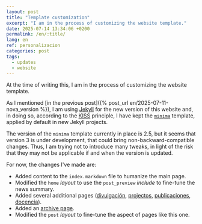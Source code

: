 ```yaml
---
layout: post
title: "Template customization"
excerpt: "I am in the process of customizing the website template."
date: 2025-07-14 13:34:06 +0200
permalink: /en/:title/
lang: en
ref: personalizacion
categories: post
tags:
  - updates
  - website
---
```

At the time of writing this, I am in the process of customizing the website template.

As I mentioned [in the previous post]({% post_url en/2025-07-11-nova_version %}), I am using [Jekyll][jekyll] for the new version of this website and, in doing so, according to the [KISS](https://pt.wikipedia.org/wiki/Princ%C3%ADpio_KISS) principle, I have kept the [`minima`][minima] template,  applied by default in new Jekyll projects.

The version of the `minima` template currently in place is 2.5, but it seems that version 3 is under development, that could bring non-backward-compatible changes. Thus, I am trying not to introduce many tweaks, in light of the risk that they may not be applicable if and when the version is updated.

For now, the changes I've made are:

- Added content to the `index.markdown` file to humanize the main page.
- Modified the `home` _layout_ to use the `post_preview` _include_ to fine-tune the news summary.
- Added several additional pages ([divulgación](/divulgación), [projectos](/projectos), [publicaciones](/publicaciones), [docencia](/docencia)).
- Added an [archive page](/archives/index).
- Modified the `post` _layout_ to fine-tune the aspect of pages like this one.

[jekyll]: https://jekyllrb.com/docs/home
[minima]: https://github.com/jekyll/minima
